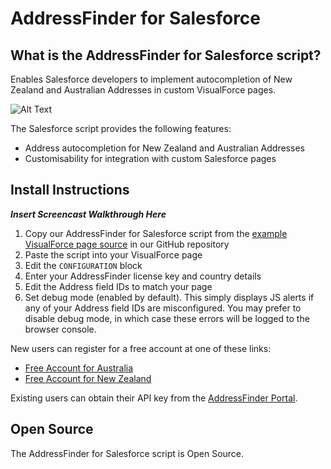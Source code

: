 # AddressFinder for Salesforce

## What is the AddressFinder for Salesforce script?

Enables Salesforce developers to implement autocompletion of New Zealand and Australian Addresses in custom VisualForce pages. 

![Alt Text](https://addressfinder.com.au/images/docs/addressfinder-woocommerce-AU-aa6a43c1.gif)

The Salesforce script provides the following features:
- Address autocompletion for New Zealand and Australian Addresses
- Customisability for integration with custom Salesforce pages

## Install Instructions

**_Insert Screencast Walkthrough Here_**

1. Copy our AddressFinder for Salesforce script from the [example VisualForce page source](https://github.com/AbleTech/addressfinder-salesforce/blob/master/examples/simple_nz.page) in our GitHub repository
2. Paste the script into your VisualForce page
3. Edit the `CONFIGURATION` block
  1. Enter your AddressFinder license key and country details
  2. Edit the Address field IDs to match your page
  3. Set debug mode (enabled by default).  This simply displays JS alerts if any of your Address field IDs are misconfigured.  You may prefer to disable debug mode, in which case these errors will be logged to the browser console.

New users can register for a free account at one of these links:
- [Free Account for Australia](https://portal.addressfinder.io/signup/au/free)
- [Free Account for New Zealand](https://portal.addressfinder.io/signup/nz/free)

Existing users can obtain their API key from the [AddressFinder Portal](https://portal.addressfinder.io).

## Open Source

The AddressFinder for Salesforce script is Open Source.
